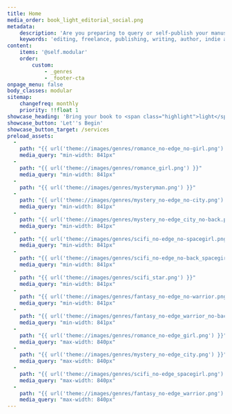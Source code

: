 ```yaml
---
title: Home
media_order: book_light_editorial_social.png
metadata:
    description: 'Are you preparing to query or self-publish your manuscript? Book Light Editorial offers freelance developmental editing and copyediting services for indie authors and publishing authors. We will help you create the best possible verson of your book.'
    keywords: 'editing, freelance, publishing, writing, author, indie author, editor, self-publishing, developmental editing, copyediting, manuscript'
content:
    items: '@self.modular'
    order:
        custom:
            - _genres
            - _footer-cta
onpage_menu: false
body_classes: modular
sitemap:
    changefreq: monthly
    priority: !!float 1
showcase_heading: 'Bring your book to <span class="highlight">light</span>'
showcase_button: 'Let''s Begin'
showcase_button_target: /services
preload_assets:
  -
    path: "{{ url('theme://images/genres/romance_no-edge_no-girl.png') }}"
    media_query: "min-width: 841px"
  -
    path: "{{ url('theme://images/genres/romance_girl.png') }}"
    media_query: "min-width: 841px"
  -
    path: "{{ url('theme://images/genres/mysteryman.png') }}"
  -
    path: "{{ url('theme://images/genres/mystery_no-edge_no-city.png') }}"
    media_query: "min-width: 841px"
  -
    path: "{{ url('theme://images/genres/mystery_no-edge_city_no-back.png') }}"
    media_query: "min-width: 841px"
  -
    path: "{{ url('theme://images/genres/scifi_no-edge_no-spacegirl.png') }}"
    media_query: "min-width: 841px"
  -
    path: "{{ url('theme://images/genres/scifi_no-edge_no-back_spacegirl.png') }}"
    media_query: "min-width: 841px"
  -
    path: "{{ url('theme://images/genres/scifi_star.png') }}"
    media_query: "min-width: 841px"
  -
    path: "{{ url('theme://images/genres/fantasy_no-edge_no-warrior.png') }}"
    media_query: "min-width: 841px"
  -
    path: "{{ url('theme://images/genres/fantasy_no-edge_warrior_no-back.png') }}"
    media_query: "min-width: 841px"
  -
    path: "{{ url('theme://images/genres/romance_no-edge_girl.png') }}"
    media_query: "max-width: 840px"
  -
    path: "{{ url('theme://images/genres/mystery_no-edge_city.png') }}"
    media_query: "max-width: 840px"
  -
    path: "{{ url('theme://images/genres/scifi_no-edge_spacegirl.png') }}"
    media_query: "max-width: 840px"
  -
    path: "{{ url('theme://images/genres/fantasy_no-edge_warrior.png') }}"
    media_query: "max-width: 840px"
---
```



